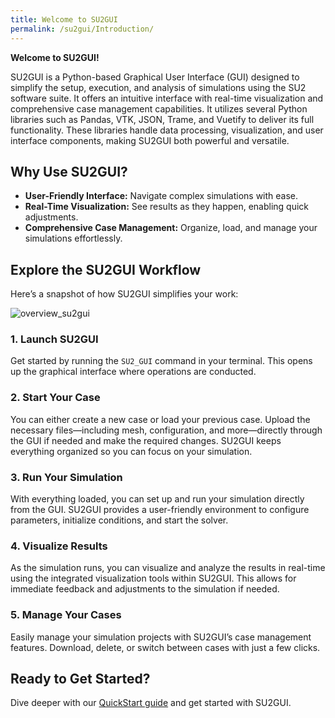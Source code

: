 ```yaml
---
title: Welcome to SU2GUI
permalink: /su2gui/Introduction/
---
```


**Welcome to SU2GUI!**  

SU2GUI is a Python-based Graphical User Interface (GUI) designed to simplify the setup, execution, and analysis of simulations using the SU2 software suite. It offers an intuitive interface with real-time visualization and comprehensive case management capabilities. It utilizes several Python libraries such as Pandas, VTK, JSON, Trame, and Vuetify to deliver its full functionality. These libraries handle data processing, visualization, and user interface components, making SU2GUI both powerful and versatile.

## Why Use SU2GUI?

- **User-Friendly Interface:** Navigate complex simulations with ease.
- **Real-Time Visualization:** See results as they happen, enabling quick adjustments.
- **Comprehensive Case Management:** Organize, load, and manage your simulations effortlessly.

## Explore the SU2GUI Workflow

Here’s a snapshot of how SU2GUI simplifies your work:

![overview_su2gui](../../su2gui_files/User_guide/workflow.png)

### 1. Launch SU2GUI
Get started by running the `SU2_GUI` command in your terminal. This opens up the graphical interface where operations are conducted.

### 2. Start Your Case
You can either create a new case or load your previous case. Upload the necessary files—including mesh, configuration, and more—directly through the GUI if needed and make the required changes. SU2GUI keeps everything organized so you can focus on your simulation.

### 3. Run Your Simulation
With everything loaded, you can set up and run your simulation directly from the GUI. SU2GUI provides a user-friendly environment to configure parameters, initialize conditions, and start the solver.

### 4. Visualize Results
As the simulation runs, you can visualize and analyze the results in real-time using the integrated visualization tools within SU2GUI. This allows for immediate feedback and adjustments to the simulation if needed.

### 5. Manage Your Cases
Easily manage your simulation projects with SU2GUI’s case management features. Download, delete, or switch between cases with just a few clicks.

## Ready to Get Started?

Dive deeper with our [QuickStart guide](./../Quick-Start) and get started with SU2GUI.